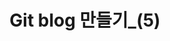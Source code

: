 ---
layout : post
comments : true
title: Git blog 만들기_(5)
excerpt : "내용 수정하기"
permalink: /blog-5/
categories: 
 - _posts/git_blog/
tags:
  [Blog, Github]

last_modified_at: 2024-01-24
toc: true
toc_sticky : true

---